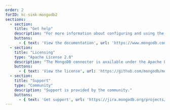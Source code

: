 ```yaml
---
order: 2
forID: kc-sink-mongodb2
sections:
  - section:
    title: "Get help"
    description: "For more information about configuring and using the connector, see the documentation."
    buttons:
      - { text: 'View the documentation', url: 'https://www.mongodb.com/docs/kafka-connector/current/' }
  - section:
    title: "Licensing"
    type: "Apache License 2.0"
    description: "The MongoDB connector is available under the Apache License 2.0 license."
    buttons:
      - { text: 'View the license', url: 'https://github.com/mongodb/mongo-kafka/blob/master/LICENSE.txt' }
  - section:
    title: "Support"
    type: "Community"
    description: "Support is provided by the community."
    buttons:
      - { text: 'Get support', url: 'https://jira.mongodb.org/projects/KAFKA/issues/' }
---
```


